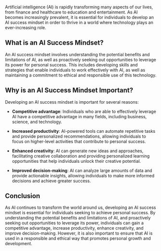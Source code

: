 
Artificial intelligence (AI) is rapidly transforming many aspects of our lives, from finance and healthcare to education and entertainment. As AI becomes increasingly prevalent, it is essential for individuals to develop an AI success mindset in order to thrive in a world where technology plays an ever-increasing role.

What is an AI Success Mindset?
------------------------------

An AI success mindset involves understanding the potential benefits and limitations of AI, as well as proactively seeking out opportunities to leverage its power for personal success. This includes developing skills and strategies that enable individuals to work effectively with AI, as well as maintaining a commitment to ethical and responsible use of this technology.

Why is an AI Success Mindset Important?
---------------------------------------

Developing an AI success mindset is important for several reasons:

* **Competitive advantage**: Individuals who are able to effectively leverage AI have a competitive advantage in many fields, including business, science, and technology.

* **Increased productivity**: AI-powered tools can automate repetitive tasks and provide personalized recommendations, allowing individuals to focus on higher-level activities that contribute to personal success.

* **Enhanced creativity**: AI can generate new ideas and approaches, facilitating creative collaboration and providing personalized learning opportunities that help individuals unlock their creative potential.

* **Improved decision-making**: AI can analyze large amounts of data and provide actionable insights, allowing individuals to make more informed decisions and achieve greater success.

Conclusion
----------

As AI continues to transform the world around us, developing an AI success mindset is essential for individuals seeking to achieve personal success. By understanding the potential benefits and limitations of AI, and proactively seeking out opportunities to leverage its power, individuals can gain a competitive advantage, increase productivity, enhance creativity, and improve decision-making. However, it is also important to ensure that AI is used in a responsible and ethical way that promotes personal growth and development.
